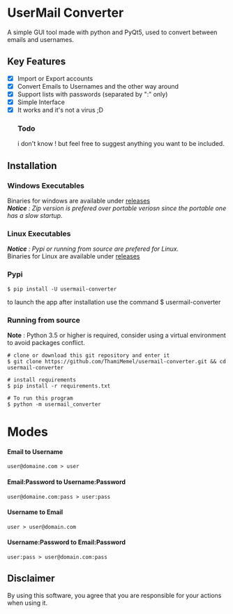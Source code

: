 # UserMail Converter

A simple GUI tool made with python and PyQt5, used to convert between emails and usernames.

## Key Features
- [x] Import or Export accounts
- [x] Convert Emails to Usernames and the other way around
- [x] Support lists with passwords (separated by ":" only)
- [x] Simple Interface
- [x] It works and it's not a virus ;D
	### Todo
	i don't know ! but feel free to suggest anything you want to be included.

## Installation

### Windows Executables
Binaries for windows are available under [releases](https://github.com/ThamiMemel/UserMail_Converter/releases)  
***Notice** : Zip version is prefered over portable veriosn since the portable one has a slow startup.*
### Linux Executables
***Notice** : Pypi or running from source are prefered for Linux.*  
Binaries for Linux  are available under [releases](https://github.com/ThamiMemel/UserMail_Converter/releases)
### Pypi
	$ pip install -U usermail-converter
to launch the app after installation use the command 
    $ usermail-converter


### Running from source
**Note** : Python 3.5 or higher is required, consider using a virtual environment to avoid packages conflict.

	# clone or download this git repository and enter it
	$ git clone https://github.com/ThamiMemel/usermail-converter.git && cd usermail-converter
	
	# install requirements
	$ pip install -r requirements.txt

	# To run this program
	$ python -m usermail_converter
	
	

# Modes
#### Email to Username 
	user@domaine.com > user
#### Email:Password to Username:Password
	user@domaine.com:pass > user:pass
#### Username to Email
	user > user@domain.com
#### Username:Password to Email:Password
	user:pass > user@domain.com:pass
## Disclaimer
By using this software, you agree that you are responsible for your actions when using it.


